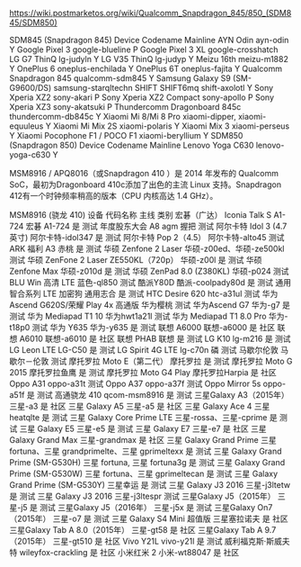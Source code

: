 https://wiki.postmarketos.org/wiki/Qualcomm_Snapdragon_845/850_(SDM845/SDM850)

SDM845 (Snapdragon 845)
Device	Codename	Mainline
AYN Odin	ayn-odin	Y
Google Pixel 3	google-blueline	P
Google Pixel 3 XL	google-crosshatch	
LG G7 ThinQ	lg-judyln	Y
LG V35 ThinQ	lg-judyp	Y
Meizu 16th	meizu-m1882	Y
OnePlus 6	oneplus-enchilada	Y
OnePlus 6T	oneplus-fajita	Y
Qualcomm Snapdragon 845	qualcomm-sdm845	Y
Samsung Galaxy S9  (SM-G9600/DS)	samsung-starqltechn	
SHIFT SHIFT6mq	shift-axolotl	Y
Sony Xperia XZ2	sony-akari	P
Sony Xperia XZ2 Compact	sony-apollo	P
Sony Xperia XZ3	sony-akatsuki	P
Thundercomm Dragonboard 845c	thundercomm-db845c	Y
Xiaomi Mi 8/Mi 8 Pro	xiaomi-dipper, xiaomi-equuleus	Y
Xiaomi Mi Mix 2S	xiaomi-polaris	Y
Xiaomi Mix 3	xiaomi-perseus	Y
Xiaomi Pocophone F1 / POCO F1	xiaomi-beryllium	Y
SDM850 (Snapdragon 850)
Device	Codename	Mainline
Lenovo Yoga C630	lenovo-yoga-c630	Y



MSM8916 / APQ8016（或Snapdragon 410 ）是 2014 年发布的 Qualcomm SoC，最初为Dragonboard 410c添加了出色的主流 Linux 支持。Snapdragon 412有一个时钟频率稍高的版本（CPU 内核高达 1.4 GHz）。

MSM8916 (骁龙 410)
设备	代码名称	主线	类别
宏碁（广达） Iconia Talk S A1-724	宏碁 A1-724	是	测试
年度股东大会 A8	agm 握把		测试
阿尔卡特 Idol 3 (4.7 英寸)	阿尔卡特-idol347	是	测试
阿尔卡特 Pop 2（4.5）	阿尔卡特-alto45		测试
ARK 福利 A3	赤桃	是	测试
华硕 Zenfone 2 Laser	华硕-z00ed、华硕-ze500kl		测试
华硕 ZenFone 2 Laser ZE550KL（720p）	华硕-z00l	是	测试
华硕 Zenfone Max	华硕-z010d	是	测试
华硕 ZenPad 8.0 (Z380KL)	华硕-p024		测试
BLU Win 高清 LTE	蓝色-ql850		测试
酷派Y80D	酷派-coolpady80d	是	测试
通用智合系列 LTE 加密狗	通用志合	是	测试
HTC Desire 620	htc-a31ul		测试
华为 Ascend G620S/荣耀 Play 4x 高通版	华为樱桃		测试
华为Ascend G7	华为-g7	是	测试
华为 Mediapad T1 10	华为hwt1a21l		测试
华为 Mediapad T1 8.0 Pro	华为-t18p0		测试
华为 Y635	华为-y635	是	测试
联想 A6000	联想-a6000	是	社区
联想 A6010	联想-a6010	是	社区
联想 PHAB	联想	是	测试
LG K10	lg-m216	是	测试
LG Leon LTE	LG-C50	是	测试
LG Spirit 4G LTE	lg-c70n	磷	测试
马歇尔伦敦	马歇尔－伦敦		测试
摩托罗拉 Moto E（第二代）	摩托罗拉	是	测试
摩托罗拉 Moto G 2015	摩托罗拉鱼鹰	是	测试
摩托罗拉 Moto G4 Play	摩托罗拉Harpia	是	社区
Oppo A31	oppo-a31t		测试
Oppo A37	oppo-a37f		测试
Oppo Mirror 5s	oppo-a51f	是	测试
高通骁龙 410	qcom-msm8916	是	测试
三星Galaxy A3（2015年）	三星-a3	是	社区
三星 Galaxy A5	三星-a5	是	社区
三星 Galaxy Ace 4	三星heatqlte	是	测试
三星 Galaxy Core Prime LTE	三星-rossa、三星-cprime	是	测试
三星 Galaxy E5	三星-e5	是	测试
三星 Galaxy E7	三星-e7	是	社区
三星 Galaxy Grand Max	三星-grandmax	是	社区
三星 Galaxy Grand Prime	三星 fortuna、三星 grandprimelte、三星 gprimeltexx	是	测试
三星 Galaxy Grand Prime (SM-G530H)	三星 fortuna, 三星 fortuna3g	是	测试
三星 Galaxy Grand Prime (SM-G530W)	三星 fortuna、三星 gprimeltecan	是	测试
三星 Galaxy Grand Prime (SM-G530Y)	三星幸运	是	测试
三星 Galaxy J3 2016	三星-j3ltetw	是	测试
三星 Galaxy J3 2016	三星-j3ltespr		测试
三星Galaxy J5（2015年）	三星-j5	是	测试
三星Galaxy J5（2016年）	三星-j5x	是	测试
三星Galaxy On7（2015年）	三星-o7	是	测试
三星 Galaxy S4 Mini 超值版	三星塞拉诺夫	是	社区
三星Galaxy Tab A 8.0（2015年）	三星-gt58	是	社区
三星Galaxy Tab A 9.7（2015年）	三星-gt510	是	社区
Vivo Y21L	vivo-y21l	是	测试
威利福克斯·斯威夫特	wileyfox-crackling	是	社区
小米红米 2	小米-wt88047	是	社区